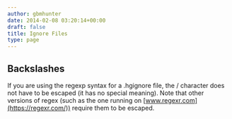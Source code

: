 ```yaml
---
author: gbmhunter
date: 2014-02-08 03:20:14+00:00
draft: false
title: Ignore Files
type: page
---
```


## Backslashes

If you are using the regexp syntax for a .hgignore file, the / character does not have to be escaped (it has no special meaning). Note that other versions of regex (such as the one running on [www.regexr.com](https://regexr.com/)) require them to be escaped.
